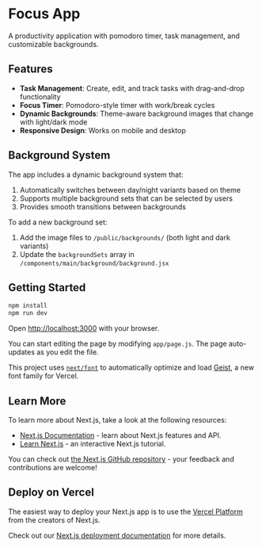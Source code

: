 # Focus App

A productivity application with pomodoro timer, task management, and customizable backgrounds.

## Features

- **Task Management**: Create, edit, and track tasks with drag-and-drop functionality
- **Focus Timer**: Pomodoro-style timer with work/break cycles
- **Dynamic Backgrounds**: Theme-aware background images that change with light/dark mode
- **Responsive Design**: Works on mobile and desktop

## Background System

The app includes a dynamic background system that:

1. Automatically switches between day/night variants based on theme
2. Supports multiple background sets that can be selected by users
3. Provides smooth transitions between backgrounds

To add a new background set:

1. Add the image files to `/public/backgrounds/` (both light and dark variants)
2. Update the `backgroundSets` array in `/components/main/background/background.jsx`

## Getting Started

```bash
npm install
npm run dev
```

Open [http://localhost:3000](http://localhost:3000) with your browser.

You can start editing the page by modifying `app/page.js`. The page auto-updates as you edit the file.

This project uses [`next/font`](https://nextjs.org/docs/app/building-your-application/optimizing/fonts) to automatically optimize and load [Geist](https://vercel.com/font), a new font family for Vercel.

## Learn More

To learn more about Next.js, take a look at the following resources:

- [Next.js Documentation](https://nextjs.org/docs) - learn about Next.js features and API.
- [Learn Next.js](https://nextjs.org/learn) - an interactive Next.js tutorial.

You can check out [the Next.js GitHub repository](https://github.com/vercel/next.js) - your feedback and contributions are welcome!

## Deploy on Vercel

The easiest way to deploy your Next.js app is to use the [Vercel Platform](https://vercel.com/new?utm_medium=default-template&filter=next.js&utm_source=create-next-app&utm_campaign=create-next-app-readme) from the creators of Next.js.

Check out our [Next.js deployment documentation](https://nextjs.org/docs/app/building-your-application/deploying) for more details.
